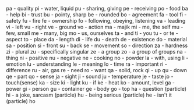 


pa  - quality
pi  - water, liquid
pu - sharing, giving
pe - receiving
po - food
ba - help
bi - trust
bu - pointy, sharp
be - rounded
bo - agreement
fa - tool
fi  - safety
fu  - fire
fe - ownership
fo - following, obeying, listening
va - leading
vi - left
vu - right
ve - ground
vo  - action
ma  - majik
mi  - me, the self
mu - few, small
me - many, big
mo - us, ourselves
ta - and
ti  - you
tu - or
te  - aspect
to - place
da - length
di - life
du - death
de  - existence
do - material
sa  - position
si - front
su - back
se  - movement
so  - direction
za  - hardness
zi - plural
zu - specifically singular
ze - a group
zo - a group of groups
na  - thing
ni  - positive
nu  - negative
ne - cooking
no - powder
la - with, using
li  - emotion
lu  - understanding
le  - meaning
lo  - time
ra - important
ri  - difference
ru  - air, gas
re - need
ro - want
qa  - solid, rock
qi  - up
qu  - down
qe  - part
qo  - sense
ja  - sight
ji  - sound
ju  - temperature
je  - taste
jo  - touch(sense)
ka  - size
ki  - light
ku  - if
ke  - heat
ko  - amount, level
ga  - power
gi  - person
gu  - container
ge  - body
go - top
ha - question (particle)
hi - a joke, sarcasm (particle)
hu - being serious (particle)
he - isn't it (particle)
ho